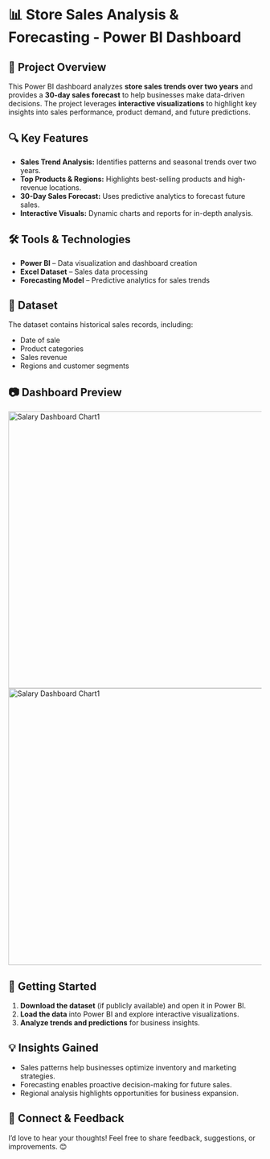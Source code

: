 # 📊 Store Sales Analysis & Forecasting - Power BI Dashboard

## 📌 Project Overview
This Power BI dashboard analyzes **store sales trends over two years** and provides a **30-day sales forecast** to help businesses make data-driven decisions. The project leverages **interactive visualizations** to highlight key insights into sales performance, product demand, and future predictions.

## 🔍 Key Features
- **Sales Trend Analysis:** Identifies patterns and seasonal trends over two years.
- **Top Products & Regions:** Highlights best-selling products and high-revenue locations.
- **30-Day Sales Forecast:** Uses predictive analytics to forecast future sales.
- **Interactive Visuals:** Dynamic charts and reports for in-depth analysis.

## 🛠️ Tools & Technologies
- **Power BI** – Data visualization and dashboard creation
- **Excel Dataset** – Sales data processing
- **Forecasting Model** – Predictive analytics for sales trends

## 📂 Dataset
The dataset contains historical sales records, including:
- Date of sale
- Product categories
- Sales revenue
- Regions and customer segments

## 📷 Dashboard Preview
<img src="/saitejayaruva/Store-Sales-Forecast/blob/main/Screenshot%202025-02-22%20153148.png" width="850" height="550" alt="Salary Dashboard Chart1">
<img src="/saitejayaruva/Store-Sales-Forecast/blob/main/Screenshot%202025-02-22%20153203.png" width="850" height="550" alt="Salary Dashboard Chart1">



## 🚀 Getting Started
1. **Download the dataset** (if publicly available) and open it in Power BI.
2. **Load the data** into Power BI and explore interactive visualizations.
3. **Analyze trends and predictions** for business insights.

## 💡 Insights Gained
- Sales patterns help businesses optimize inventory and marketing strategies.
- Forecasting enables proactive decision-making for future sales.
- Regional analysis highlights opportunities for business expansion.

## 🔗 Connect & Feedback
I’d love to hear your thoughts! Feel free to share feedback, suggestions, or improvements. 😊


